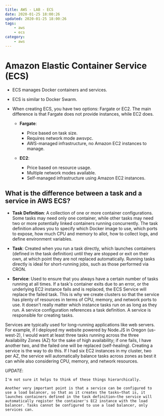 ```yaml
---
title: AWS - LAB - ECS
date: 2020-01-25 18:00:26
updated: 2020-01-25 18:00:26
tags:
    - aws
    - ecs
category: 
    - aws
---
```


# Amazon Elastic Container Service (ECS)

- ECS manages Docker containers and services.
- ECS is similar to Docker Swarm.

- When creating ECS, you have two options: Fargate or EC2. The main difference is that Fargate does not provide instances, while EC2 does.

    - **Fargate**:
        - Price based on task size.
        - Requires network mode awsvpc.
        - AWS-managed infrastructure, no Amazon EC2 instances to manage.

    - **EC2**:
        - Price based on resource usage.
        - Multiple network modes available.
        - Self-managed infrastructure using Amazon EC2 instances.

## What is the difference between a task and a service in AWS ECS?

- **Task Definition**: A collection of one or more container configurations. Some tasks may need only one container, while other tasks may need two or more potentially linked containers running concurrently. The task definition allows you to specify which Docker image to use, which ports to expose, how much CPU and memory to allot, how to collect logs, and define environment variables.

- **Task**: Created when you run a task directly, which launches containers (defined in the task definition) until they are stopped or exit on their own, at which point they are not replaced automatically. Running tasks directly is ideal for short-running jobs, such as those performed via CRON.

- **Service**: Used to ensure that you always have a certain number of tasks running at all times. If a task's container exits due to an error, or the underlying EC2 instance fails and is replaced, the ECS Service will replace the failed task. This is why we create clusters so that the service has plenty of resources in terms of CPU, memory, and network ports to use. It doesn't really matter which instance tasks run on as long as they run. A service configuration references a task definition. A service is responsible for creating tasks.

Services are typically used for long-running applications like web servers. For example, if I deployed my website powered by Node.JS in Oregon (us-west-2), I would want at least three tasks running across the three Availability Zones (AZ) for the sake of high availability; if one fails, I have another two, and the failed one will be replaced (self-healing). Creating a service is the way to do this. If I had six EC2 instances in my cluster, two per AZ, the service will automatically balance tasks across zones as best it can while also considering CPU, memory, and network resources.

*UPDATE*:

```text
I'm not sure it helps to think of these things hierarchically.

Another very important point is that a service can be configured to use a load balancer, so that as it creates the tasks—that is, it launches containers defined in the task definition—the service will automatically register the container's EC2 instance with the load balancer. Tasks cannot be configured to use a load balancer, only services can.
```
